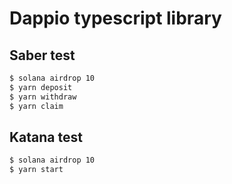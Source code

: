 # Dappio typescript library

## Saber test
```bash
$ solana airdrop 10
$ yarn deposit
$ yarn withdraw
$ yarn claim
```

## Katana test
```bash
$ solana airdrop 10
$ yarn start
```